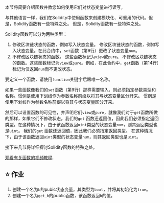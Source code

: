 本节将简要介绍函数并教您如何使用它们对状态变量进行读写。

与其他语言一样，我们在Solidity中使用函数来创建模块化、可重用的代码。但是，Solidity函数有一些特殊之处。 但是，Solidity函数有一些特殊之处。

Solidity函数可以分为两种类型：

1. 修改区块链状态的函数，例如写入状态变量。 修改区块链状态的函数，例如写入状态变量。在此合约中，`set`函数（第9行）更改了状态变量`num`。
2. 不修改区块链状态的函数。 这些函数标记为`view`或`pure`。 不修改区块链状态的函数。这些函数标记为`view`或`pure`。例如，在此合约中，`get`函数（第14行）标记为仅返回`num`而不更改状态。

要定义一个函数，请使用`function`关键字后跟唯一名称。

如果一些函数像我们的`set`函数（第9行）那样需要输入，则必须指定参数类型和名称。惯例是使用下划线作为参数名称前缀以将其与状态变量区分开来。 惯例是使用下划线作为参数名称前缀以将其与状态变量区分开来。

然后可以设置函数的可见性，并声明它们`view`或`pure`，就像我们对于`get`函数所做的那样，如果它们不修改状态。我们的`get` 函数还返回值，因此我们必须指定返回类型。在这种情况下，由于该函数返回`uint`类型的状态变量`num`，则其返回类型也是`uint`。 我们的`get` 函数还返回值，因此我们必须指定返回类型。 在这种情况下，由于该函数返回`uint`类型的状态变量`num`，则其返回类型也是`uint`。

接下来几节将详细探讨Solidity函数的特殊之处。

<a href="https://www.youtube.com/watch?v=Mm6834AAY00" target="_blank">观看有关函数的视频教程</a>.

## ⭐️ 作业

1. 创建一个名为`b`的pubic状态变量，其类型为`bool`，并将其初始化为`true`。
2. 创建一个名为`get_b`的public函数，该函数返回`b`的值。
